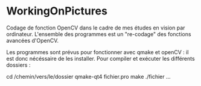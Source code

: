 # WorkingOnPictures
Codage de fonction OpenCV dans le cadre de mes études en vision par ordinateur.
L'ensemble des programmes est un "re-codage" des fonctions avancées d'OpenCV.

Les programmes sont prévus pour fonctionner avec qmake et openCV : il est donc nécéssaire de les installer.
Pour compiler et exécuter les différents dossiers :

cd /chemin/vers/le/dossier
qmake-qt4 fichier.pro
make
./fichier <arg1> <arg2> ... <argn>
